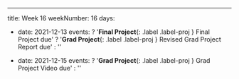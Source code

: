 ---
title: Week 16
weekNumber: 16
days:
- date: 2021-12-13
  events:
    ? '**Final Project**{: .label .label-proj } Final Project due'
    ? '**Grad Project**{: .label .label-proj } Revised Grad Project Report due'
    : ''

- date: 2021-12-15
  events:
    ? '**Grad Project**{: .label .label-proj } Grad Project Video due'
    : ''
